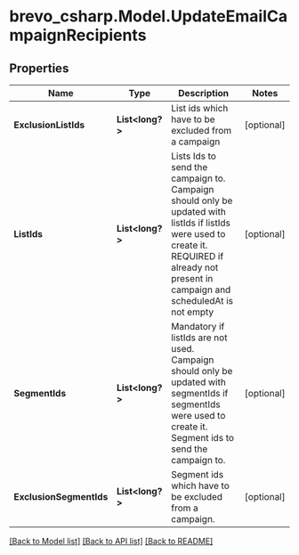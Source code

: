 # brevo_csharp.Model.UpdateEmailCampaignRecipients
## Properties

Name | Type | Description | Notes
------------ | ------------- | ------------- | -------------
**ExclusionListIds** | **List&lt;long?&gt;** | List ids which have to be excluded from a campaign | [optional] 
**ListIds** | **List&lt;long?&gt;** | Lists Ids to send the campaign to. Campaign should only be updated with listIds if listIds were used to create it. REQUIRED if already not present in campaign and scheduledAt is not empty | [optional] 
**SegmentIds** | **List&lt;long?&gt;** | Mandatory if listIds are not used. Campaign should only be updated with segmentIds if segmentIds were used to create it. Segment ids to send the campaign to. | [optional] 
**ExclusionSegmentIds** | **List&lt;long?&gt;** | Segment ids which have to be excluded from a campaign.  | [optional] 

[[Back to Model list]](../README.md#documentation-for-models) [[Back to API list]](../README.md#documentation-for-api-endpoints) [[Back to README]](../README.md)

